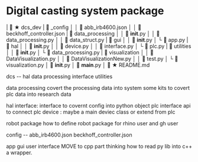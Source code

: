 # Digital casting system package

|  ★ dcs_dev
|  \_config
│ │  abb_irb4600.json
│ │  beckhoff_controller.json
|  data_processing
│ │  **init**.py
│ │  data_processing.py
│ │  data_struct.py
|  gui
│ │  **init**.py
│ └  app.py
|  hal
│ │  **init**.py
│ │  device.py
│ │  interface.py
│ └  plc.py
|  utilities
│ │  **init**.py
│ └  data_processing.py
|  visualization
│ │  DataVisualization.py
│ │  DataVisualizationNew.py
│ │  test.py
│ └  visualization.py
│  **init**.py
│  **main**.py
│  ★ README.md

dcs -- hal
data processing
interface
utilities

<!-- NOTE: -->

data processing
covert the processing data into system
some kits to covert plc data into research data

hal
interface: interface to covernt config into python object
plc interface api to connect plc
device :
maybe a main deviec class or extend from plc

robot package
how to define robot package
for rhino user and gh user

config --
abb_irb4600.json
beckhoff_controller.json

app gui user interface MOVE to cpp part
thinking how to read py lib into c++ a wrapper.
